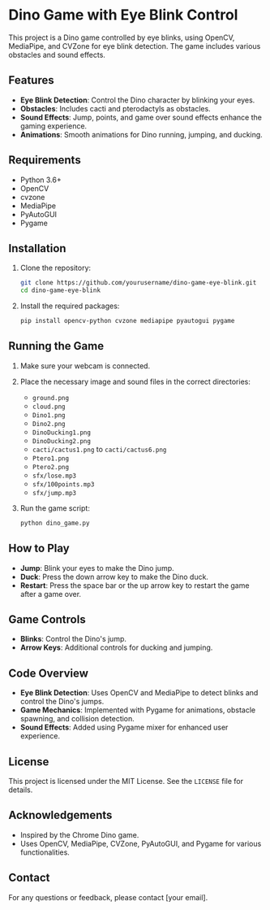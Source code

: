 
# Dino Game with Eye Blink Control

This project is a Dino game controlled by eye blinks, using OpenCV, MediaPipe, and CVZone for eye blink detection. The game includes various obstacles and sound effects.

## Features
- **Eye Blink Detection**: Control the Dino character by blinking your eyes.
- **Obstacles**: Includes cacti and pterodactyls as obstacles.
- **Sound Effects**: Jump, points, and game over sound effects enhance the gaming experience.
- **Animations**: Smooth animations for Dino running, jumping, and ducking.

## Requirements
- Python 3.6+
- OpenCV
- cvzone
- MediaPipe
- PyAutoGUI
- Pygame

## Installation
1. Clone the repository:
    ```sh
    git clone https://github.com/yourusername/dino-game-eye-blink.git
    cd dino-game-eye-blink
    ```

2. Install the required packages:
    ```sh
    pip install opencv-python cvzone mediapipe pyautogui pygame
    ```

## Running the Game
1. Make sure your webcam is connected.
2. Place the necessary image and sound files in the correct directories:
   - `ground.png`
   - `cloud.png`
   - `Dino1.png`
   - `Dino2.png`
   - `DinoDucking1.png`
   - `DinoDucking2.png`
   - `cacti/cactus1.png` to `cacti/cactus6.png`
   - `Ptero1.png`
   - `Ptero2.png`
   - `sfx/lose.mp3`
   - `sfx/100points.mp3`
   - `sfx/jump.mp3`

3. Run the game script:
    ```sh
    python dino_game.py
    ```

## How to Play
- **Jump**: Blink your eyes to make the Dino jump.
- **Duck**: Press the down arrow key to make the Dino duck.
- **Restart**: Press the space bar or the up arrow key to restart the game after a game over.

## Game Controls
- **Blinks**: Control the Dino's jump.
- **Arrow Keys**: Additional controls for ducking and jumping.

## Code Overview
- **Eye Blink Detection**: Uses OpenCV and MediaPipe to detect blinks and control the Dino's jumps.
- **Game Mechanics**: Implemented with Pygame for animations, obstacle spawning, and collision detection.
- **Sound Effects**: Added using Pygame mixer for enhanced user experience.

## License
This project is licensed under the MIT License. See the `LICENSE` file for details.

## Acknowledgements
- Inspired by the Chrome Dino game.
- Uses OpenCV, MediaPipe, CVZone, PyAutoGUI, and Pygame for various functionalities.

## Contact
For any questions or feedback, please contact [your email].

